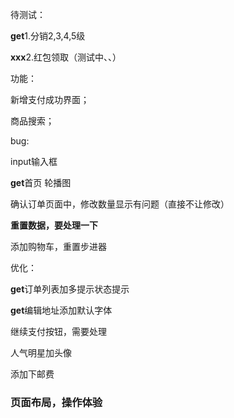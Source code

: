 待测试：

**get**1.分销2,3,4,5级

**xxx**2.红包领取（测试中、、）

功能：

新增支付成功界面；

商品搜索；

bug:

input输入框

**get**首页 轮播图 

确认订单页面中，修改数量显示有问题（直接不让修改）

**重置数据，要处理一下**

添加购物车，重置步进器



优化：

**get**订单列表加多提示状态提示

**get**编辑地址添加默认字体

继续支付按钮，需要处理

人气明星加头像

添加下邮费

### **页面布局，操作体验**





